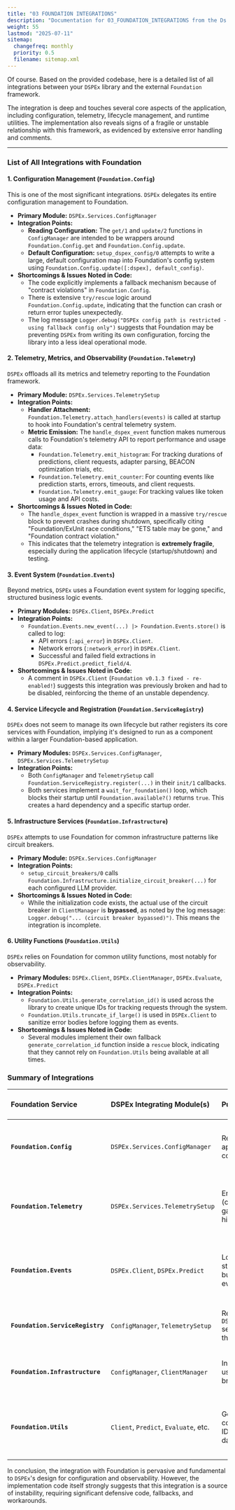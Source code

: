 ```yaml
---
title: "03 FOUNDATION INTEGRATIONS"
description: "Documentation for 03_FOUNDATION_INTEGRATIONS from the Ds ex repository."
weight: 55
lastmod: "2025-07-11"
sitemap:
  changefreq: monthly
  priority: 0.5
  filename: sitemap.xml
---
```


Of course. Based on the provided codebase, here is a detailed list of all integrations between your `DSPEx` library and the external `Foundation` framework.

The integration is deep and touches several core aspects of the application, including configuration, telemetry, lifecycle management, and runtime utilities. The implementation also reveals signs of a fragile or unstable relationship with this framework, as evidenced by extensive error handling and comments.

---

### List of All Integrations with Foundation

#### 1. Configuration Management (`Foundation.Config`)

This is one of the most significant integrations. `DSPEx` delegates its entire configuration management to Foundation.

*   **Primary Module:** `DSPEx.Services.ConfigManager`
*   **Integration Points:**
    *   **Reading Configuration:** The `get/1` and `update/2` functions in `ConfigManager` are intended to be wrappers around `Foundation.Config.get` and `Foundation.Config.update`.
    *   **Default Configuration:** `setup_dspex_config/0` attempts to write a large, default configuration map into Foundation's config system using `Foundation.Config.update([:dspex], default_config)`.
*   **Shortcomings & Issues Noted in Code:**
    *   The code explicitly implements a fallback mechanism because of "contract violations" in `Foundation.Config`.
    *   There is extensive `try/rescue` logic around `Foundation.Config.update`, indicating that the function can crash or return error tuples unexpectedly.
    *   The log message `Logger.debug("DSPEx config path is restricted - using fallback config only")` suggests that Foundation may be preventing `DSPEx` from writing its own configuration, forcing the library into a less ideal operational mode.

#### 2. Telemetry, Metrics, and Observability (`Foundation.Telemetry`)

`DSPEx` offloads all its metrics and telemetry reporting to the Foundation framework.

*   **Primary Module:** `DSPEx.Services.TelemetrySetup`
*   **Integration Points:**
    *   **Handler Attachment:** `Foundation.Telemetry.attach_handlers(events)` is called at startup to hook into Foundation's central telemetry system.
    *   **Metric Emission:** The `handle_dspex_event` function makes numerous calls to Foundation's telemetry API to report performance and usage data:
        *   `Foundation.Telemetry.emit_histogram`: For tracking durations of predictions, client requests, adapter parsing, BEACON optimization trials, etc.
        *   `Foundation.Telemetry.emit_counter`: For counting events like prediction starts, errors, timeouts, and client requests.
        *   `Foundation.Telemetry.emit_gauge`: For tracking values like token usage and API costs.
*   **Shortcomings & Issues Noted in Code:**
    *   The `handle_dspex_event` function is wrapped in a massive `try/rescue` block to prevent crashes during shutdown, specifically citing "Foundation/ExUnit race conditions," "ETS table may be gone," and "Foundation contract violation."
    *   This indicates that the telemetry integration is **extremely fragile**, especially during the application lifecycle (startup/shutdown) and testing.

#### 3. Event System (`Foundation.Events`)

Beyond metrics, `DSPEx` uses a Foundation event system for logging specific, structured business logic events.

*   **Primary Modules:** `DSPEx.Client`, `DSPEx.Predict`
*   **Integration Points:**
    *   `Foundation.Events.new_event(...) |> Foundation.Events.store()` is called to log:
        *   API errors (`:api_error`) in `DSPEx.Client`.
        *   Network errors (`:network_error`) in `DSPEx.Client`.
        *   Successful and failed field extractions in `DSPEx.Predict.predict_field/4`.
*   **Shortcomings & Issues Noted in Code:**
    *   A comment in `DSPEx.Client` (`Foundation v0.1.3 fixed - re-enabled!`) suggests this integration was previously broken and had to be disabled, reinforcing the theme of an unstable dependency.

#### 4. Service Lifecycle and Registration (`Foundation.ServiceRegistry`)

`DSPEx` does not seem to manage its own lifecycle but rather registers its core services with Foundation, implying it's designed to run as a component within a larger Foundation-based application.

*   **Primary Modules:** `DSPEx.Services.ConfigManager`, `DSPEx.Services.TelemetrySetup`
*   **Integration Points:**
    *   Both `ConfigManager` and `TelemetrySetup` call `Foundation.ServiceRegistry.register(...)` in their `init/1` callbacks.
    *   Both services implement a `wait_for_foundation()` loop, which blocks their startup until `Foundation.available?()` returns `true`. This creates a hard dependency and a specific startup order.

#### 5. Infrastructure Services (`Foundation.Infrastructure`)

`DSPEx` attempts to use Foundation for common infrastructure patterns like circuit breakers.

*   **Primary Module:** `DSPEx.Services.ConfigManager`
*   **Integration Points:**
    *   `setup_circuit_breakers/0` calls `Foundation.Infrastructure.initialize_circuit_breaker(...)` for each configured LLM provider.
*   **Shortcomings & Issues Noted in Code:**
    *   While the initialization code exists, the actual use of the circuit breaker in `ClientManager` is **bypassed**, as noted by the log message: `Logger.debug("... (circuit breaker bypassed)")`. This means the integration is incomplete.

#### 6. Utility Functions (`Foundation.Utils`)

`DSPEx` relies on Foundation for common utility functions, most notably for observability.

*   **Primary Modules:** `DSPEx.Client`, `DSPEx.ClientManager`, `DSPEx.Evaluate`, `DSPEx.Predict`
*   **Integration Points:**
    *   `Foundation.Utils.generate_correlation_id()` is used across the library to create unique IDs for tracking requests through the system.
    *   `Foundation.Utils.truncate_if_large()` is used in `DSPEx.Client` to sanitize error bodies before logging them as events.
*   **Shortcomings & Issues Noted in Code:**
    *   Several modules implement their own fallback `generate_correlation_id` function inside a `rescue` block, indicating that they cannot rely on `Foundation.Utils` being available at all times.

### Summary of Integrations

| Foundation Service | DSPEx Integrating Module(s) | Purpose | Status & Noted Issues |
| :--- | :--- | :--- | :--- |
| **`Foundation.Config`** | `DSPEx.Services.ConfigManager` | Read/write application configuration. | **Fragile**. Implemented with a fallback due to "contract violations". |
| **`Foundation.Telemetry`** | `DSPEx.Services.TelemetrySetup` | Emit metrics (counters, gauges, histograms). | **Fragile**. Requires extensive error handling to prevent crashes. |
| **`Foundation.Events`** | `DSPEx.Client`, `DSPEx.Predict` | Log structured business/API events. | **Previously Broken**. Comment indicates it was recently fixed/re-enabled. |
| **`Foundation.ServiceRegistry`**| `ConfigManager`, `TelemetrySetup` | Register `DSPEx` services with the host app. | Functional, but creates a tight lifecycle coupling. |
| **`Foundation.Infrastructure`**| `ConfigManager`, `ClientManager` | Initialize and use circuit breakers. | **Incomplete**. Initialization exists, but usage is bypassed. |
| **`Foundation.Utils`** | `Client`, `Predict`, `Evaluate`, etc. | Generate correlation IDs, truncate data. | Functional, but `DSPEx` modules have fallbacks for when it's unavailable. |

In conclusion, the integration with Foundation is pervasive and fundamental to `DSPEx`'s design for configuration and observability. However, the implementation code itself strongly suggests that this integration is a source of instability, requiring significant defensive code, fallbacks, and workarounds.

